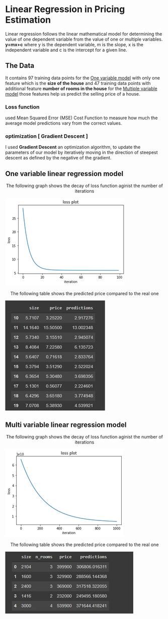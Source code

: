 # Linear Regression in Pricing Estimation

Linear regression follows the linear mathematical model for determining the value of one dependent variable from the value of one or multiple variables.
**y=mx+c**
where y is the dependent variable, m is the slope, x is the independent variable and c is the intercept for a given line.
## The Data
It contains 97 training data points for the [One variable model](#one-variable-linear-regression-model) with only one feature which is the **size of the house** and 47 training data points with additional feature **number of rooms in the house** for the [Multiple variable model](#multi-variable-linear-regression-model) those features help us predict the selling price of a house. 

### Loss function
used Mean Squared Error (MSE) Cost Function
to measure how much the average model predictions vary from the correct values.
### optimization [ Gradient Descent ]
I used **Gradient Descent** an optimization algorithm, to update the parameters of our model
by iteratively moving in the direction of steepest descent as defined by the negative of the gradient.
## One variable linear regression model
<p align="center">
 The following graph shows the decay of loss function aginist the number of iterations 
</p>

![loss function](https://github.com/Raneem-Khafagy/Linear-Regression-for-Price-Estimation/blob/main/oneVarLinearRegression/screenshots/loss_function_plot.jpg?raw=true)
<p align="center">
The following table shows the predicted price compared to the real one
</p>

![predictions](https://github.com/Raneem-Khafagy/Linear-Regression-for-Price-Estimation/blob/main/oneVarLinearRegression/screenshots/predictions.jpg?raw=true)

## Multi variable linear regression model
<p align="center">
 The following graph shows the decay of loss function aginist the number of iterations 
</p>

![loss function](https://github.com/Raneem-Khafagy/Linear-Regression-for-Price-Estimation/blob/main/multiVarLinearRegression/screenshots/loss_function_plot.jpg?raw=true)
<p align="center">
The following table shows the predicted price compared to the real one
</p>

![predictions](https://github.com/Raneem-Khafagy/Linear-Regression-for-Price-Estimation/blob/main/multiVarLinearRegression/screenshots/predictions.jpg?raw=true)





